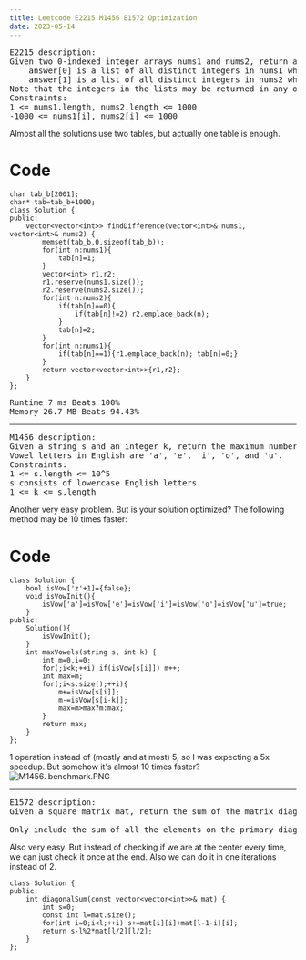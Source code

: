 ```yaml
---
title: Leetcode E2215 M1456 E1572 Optimization
date: 2023-05-14
---
```

<script>
MathJax = {
  tex: {
    inlineMath: [ ['$','$'],['\\(','\\)'] ],
    displayMath: [ ['$$','$$'], ['\\[','\\]'] ],
    processEscapes: true,      
    processEnvironments: true, 
    processRefs: true       
  },
  options: {
   ignoreHtmlClass: 'tex2jax_ignore|editor-rich-text'
  }
};
</script>
<script id="MathJax-script" async
  src="https://cdn.jsdelivr.net/npm/mathjax@3/es5/tex-chtml.js">
</script>
<pre>
E2215 description:
Given two 0-indexed integer arrays nums1 and nums2, return a list answer of size 2 where:
    answer[0] is a list of all distinct integers in nums1 which are not present in nums2.
    answer[1] is a list of all distinct integers in nums2 which are not present in nums1.
Note that the integers in the lists may be returned in any order.
Constraints:
1 <= nums1.length, nums2.length <= 1000
-1000 <= nums1[i], nums2[i] <= 1000
</pre>
Almost all the solutions use two tables, but actually one table is enough.

# Code
```
char tab_b[2001];
char* tab=tab_b+1000;
class Solution {
public:
    vector<vector<int>> findDifference(vector<int>& nums1, vector<int>& nums2) {
        memset(tab_b,0,sizeof(tab_b));
        for(int n:nums1){
            tab[n]=1;
        }
        vector<int> r1,r2;
        r1.reserve(nums1.size());
        r2.reserve(nums2.size());
        for(int n:nums2){
            if(tab[n]==0){
                if(tab[n]!=2) r2.emplace_back(n);
            }
            tab[n]=2;
        }
        for(int n:nums1){
            if(tab[n]==1){r1.emplace_back(n); tab[n]=0;}
        }
        return vector<vector<int>>{r1,r2};
    }
};
```
<pre>
Runtime 7 ms Beats 100%
Memory 26.7 MB Beats 94.43%
</pre>
---
<pre>
M1456 description:
Given a string s and an integer k, return the maximum number of vowel letters in any substring of s with length k.
Vowel letters in English are 'a', 'e', 'i', 'o', and 'u'.
Constraints:
1 <= s.length <= 10^5
s consists of lowercase English letters.
1 <= k <= s.length
</pre>
Another very easy problem. But is your solution optimized?
The following method may be 10 times faster:

# Code
```
class Solution {
    bool isVow['z'+1]={false};
    void isVowInit(){
        isVow['a']=isVow['e']=isVow['i']=isVow['o']=isVow['u']=true;
    }
public:
    Solution(){
        isVowInit();
    }
    int maxVowels(string s, int k) {
        int m=0,i=0;
        for(;i<k;++i) if(isVow[s[i]]) m++;
        int max=m;
        for(;i<s.size();++i){
            m+=isVow[s[i]];
            m-=isVow[s[i-k]];
            max=m>max?m:max;
        }
        return max;
    }
};
```

1 operation instead of (mostly and at most) 5, so I was expecting a 5x speedup. But somehow it's almost 10 times faster?
![M1456. benchmark.PNG](https://assets.leetcode.com/users/images/9f69c641-cc30-481e-bb9d-ff393965fa63_1683253659.5501282.png)

---
<pre>
E1572 description:
Given a square matrix mat, return the sum of the matrix diagonals.

Only include the sum of all the elements on the primary diagonal and all the elements on the secondary diagonal that are not part of the primary diagonal.
</pre>
Also very easy. But instead of checking if we are at the center every time, we can just check it once at the end. Also we can do it in one iterations instead of 2.
```
class Solution {
public:
    int diagonalSum(const vector<vector<int>>& mat) {
        int s=0;
        const int l=mat.size();
        for(int i=0;i<l;++i) s+=mat[i][i]+mat[l-1-i][i];
        return s-l%2*mat[l/2][l/2];
    }
};
```
